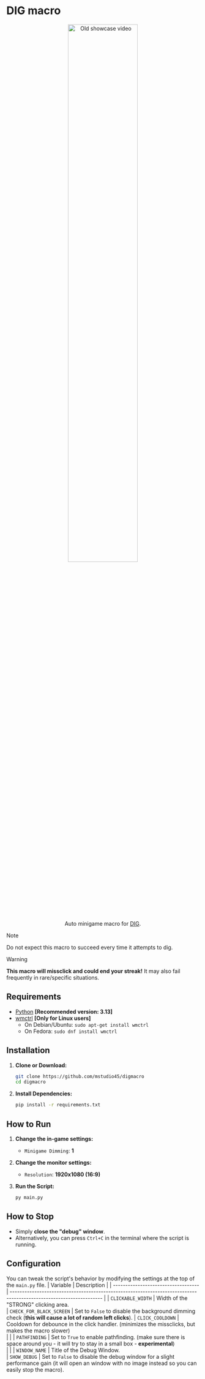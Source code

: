 # DIG macro
<p align="center">
  <img width="60%" src="https://raw.githubusercontent.com/mstudio45/digmacro/refs/heads/storage/showcase.gif" alt="Old showcase video"> <br />
  Auto minigame macro for <a href="https://www.roblox.com/games/126244816328678/DIG" target="_blank">DIG</a>.
</p>

> [!NOTE]
> Do not expect this macro to succeed every time it attempts to dig.

> [!WARNING]
> **This macro will missclick and could end your streak!** It may also fail frequently in rare/specific situations.

## Requirements
 * [Python](https://www.python.org/) **[Recommended version: 3.13]**
 * [wmctrl](https://github.com/saravanabalagi/wmctrl) **[Only for Linux users]**
    - On Debian/Ubuntu: `sudo apt-get install wmctrl`
    - On Fedora: `sudo dnf install wmctrl`

## Installation
1.  **Clone or Download:**
    ```bash
    git clone https://github.com/mstudio45/digmacro
    cd digmacro
    ```
    
2.  **Install Dependencies:**
    ```bash
    pip install -r requirements.txt
    ```

## How to Run
1.  **Change the in-game settings:**
    * `Minigame Dimming`: **1**

2.  **Change the monitor settings:**
    * `Resolution`: **1920x1080 (16:9)**

3.  **Run the Script:**
    ```bash
    py main.py
    ```
## How to Stop
  * Simply **close the "debug" window**.
  * Alternatively, you can press `Ctrl+C` in the terminal where the script is running.

## Configuration
You can tweak the script's behavior by modifying the settings at the top of the `main.py` file.
| Variable                            | Description                                                                                                         |
| ----------------------------------- | ------------------------------------------------------------------------------------------------------------------- |
| `CLICKABLE_WIDTH`                   | Width of the "STRONG" clicking area.                                                                                
| `CHECK_FOR_BLACK_SCREEN`            | Set to `False` to disable the background dimming check (**this will cause a lot of random left clicks**).
| `CLICK_COOLDOWN`                    | Cooldown for debounce in the click handler. (minimizes the missclicks, but makes the macro slower)         
|                                     | 
| `PATHFINDING`                       | Set to `True` to enable pathfinding. (make sure there is space around you - it will try to stay in a small box - **experimental**)         
|                                     | 
| `WINDOW_NAME`                       | Title of the Debug Window.                                                                                          
| `SHOW_DEBUG`                        | Set to `False` to disable the debug window for a slight performance gain (it will open an window with no image instead so you can easily stop the macro).
